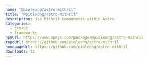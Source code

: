 ```yaml
---
name: "@pioleong/astro-mithril"
title: "@pioleong/astro-mithril"
description: Use Mithril components within Astro
categories:
  - css+ui
  - frameworks
npmUrl: https://www.npmjs.com/package/@pioleong/astro-mithril
repoUrl: https://github.com/pioleong/astro-mithril
homepageUrl: https://github.com/pioleong/astro-mithril
downloads: 13
---
```

